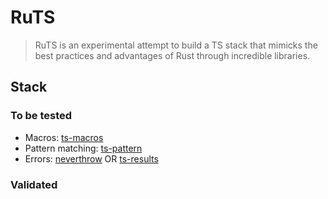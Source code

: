 # RuTS

> RuTS is an experimental attempt to build a TS stack that mimicks the best practices and advantages of Rust through incredible libraries.

## Stack

### To be tested
- Macros: [ts-macros](https://github.com/GoogleFeud/ts-macros)
- Pattern matching: [ts-pattern](https://github.com/gvergnaud/ts-pattern)
- Errors: [neverthrow](https://github.com/supermacro/neverthrow) OR [ts-results](https://www.npmjs.com/package/ts-results)

### Validated
